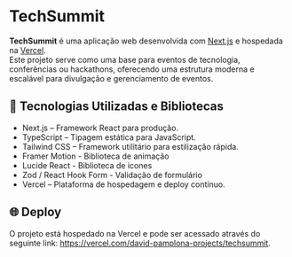 # TechSummit

**TechSummit** é uma aplicação web desenvolvida com [Next.js](https://nextjs.org/) e hospedada na [Vercel](https://vercel.com/).  
Este projeto serve como uma base para eventos de tecnologia, conferências ou hackathons, oferecendo uma estrutura moderna e escalável para divulgação e gerenciamento de eventos.

## 🚀 Tecnologias Utilizadas e Bibliotecas

- Next.js – Framework React para produção.
- TypeScript – Tipagem estática para JavaScript.
- Tailwind CSS – Framework utilitário para estilização rápida.
- Framer Motion - Biblioteca de animação
- Lucide React - Biblioteca de icones
- Zod / React Hook Form - Validação de formulário
- Vercel – Plataforma de hospedagem e deploy contínuo.

## 🌐 Deploy

O projeto está hospedado na Vercel e pode ser acessado através do seguinte link: https://vercel.com/david-pamplona-projects/techsummit.
